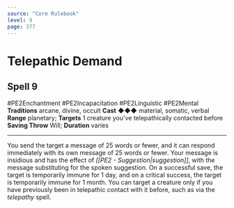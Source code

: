 ```yaml
---
source: "Core Rulebook"
level: 9
page: 377
---
```


# Telepathic Demand
## Spell 9
#PE2Enchantment #PE2Incapacitation #PE2Linguistic #PE2Mental 
**Traditions** arcane, divine, occult
**Cast** ◆◆◆ material, somatic, verbal
**Range** planetary; **Targets** 1 creature you've telepathically contacted before
**Saving Throw** Will; **Duration** varies

-----
You send the target a message of 25 words or fewer, and it can respond immediately with its own message of 25 words or fewer. Your message is insidious and has the effect of *[[PE2 - Suggestion|suggestion]]*, with the message substituting for the spoken suggestion. On a successful save, the target is temporarily immune for 1 day, and on a critical success, the target is temporarily immune for 1 month. You can target a creature only if you have previously been in telepathic contact with it before, such as via the *telepathy* spell.